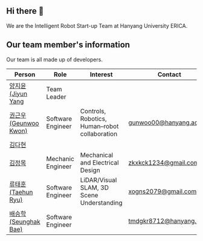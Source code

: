 ## Hi there 👋

We are the Intelligent Robot Start-up Team at Hanyang University ERICA.

## Our team member's information
Our team is all made up of developers.

|Person|Role|Interest|Contact|
|---|---|---|---|
[양지윤(Jiyun Yang](https://github.com/jiyun2206)|Team Leader|||
[권근우(Geunwoo Kwon)](https://github.com/kwongeunwoo)|Software Engineer|Controls, Robotics, Human–robot collaboration|gunwoo00@hanyang.ac.kr|
[김다현](https://github.com/Dadaah)||||
[김정목](https://github.com/K2mjeongmok)|Mechanic Engineer|Mechanical and Electrical Design|zkxkck1234@gmail.com|
[류태훈(Taehun Ryu)](https://github.com/taehun-ryu)|Software Engineer|LiDAR/Visual SLAM, 3D Scene Understanding|xogns2079@gmail.com|
[배승학(Seunghak Bae)](https://github.com/crane1227)|Software Engineer||tmdgkr8712@hanyang.ac.kr|

